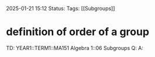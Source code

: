 2025-01-21 15:12
Status: 
Tags: [[Subgroups]]
# definition of order of a group

TD: YEAR1::TERM1::MA151 Algebra 1::06 Subgroups
Q: 
A: 